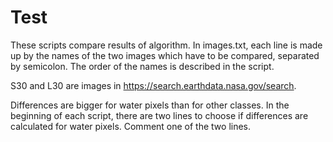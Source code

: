 # Test

These scripts compare results of algorithm. In images.txt, each line is made up by the names of the two images which have to be compared, separated by semicolon. The order of the names is described in the script.

S30 and L30 are images in https://search.earthdata.nasa.gov/search.

Differences are bigger for water pixels than for other classes. In the beginning of each script, there are two lines to choose if differences are calculated for water pixels. Comment one of the two lines.